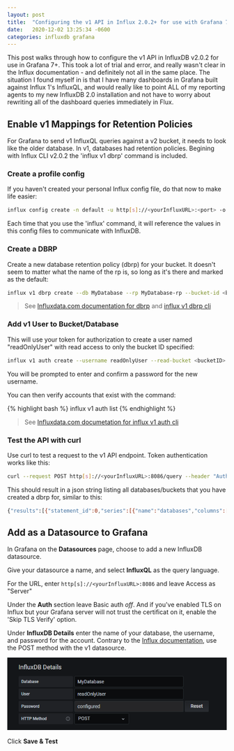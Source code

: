 ```yaml
---
layout: post
title:  "Configuring the v1 API in Influx 2.0.2+ for use with Grafana 7+"
date:   2020-12-02 13:25:34 -0600
categories: influxdb grafana
---
```

This post walks through how to configure the v1 API in InfluxDB v2.0.2 for use in Grafana 7+. This took a lot of trial and error, and really wasn't clear in the Influx documentation - and definitely not all in the same place. The situation I found myself in is that I have many dashboards in Grafana built against Influx 1's InfluxQL, and would really like to point ALL of my reporting agents to my new InfluxDB 2.0 installation and not have to worry about rewriting all of the dashboard queries immediately in Flux.

## Enable v1 Mappings for Retention Policies

For Grafana to send v1 InfluxQL queries against a v2 bucket, it needs to look like the older database. In v1, databases had retention policies. Begining with Influx CLI v2.0.2 the 'influx v1 dbrp' command is included.

### Create a profile config

If you haven't created your personal Influx config file, do that now to make life easier:

```bash
influx config create -n default -u http[s]://<yourInfluxURL>:<port> -o <Organization> -t <authenticationToken>
```

Each time that you use the 'influx' command, it will reference the values in this config files to communicate with InfluxDB.

### Create a DBRP

Create a new database retention policy (dbrp) for your bucket. It doesn't seem to matter what the name of the rp is, so long as it's there and marked as the default:

```bash
influx v1 dbrp create --db MyDatabase --rp MyDatabase-rp --bucket-id <bucketID>
```

> See [Influxdata.com documentation for dbrp][influx-docs-dbrp] and [influx v1 dbrp cli][influx-docs-clidbrp]

### Add v1 User to Bucket/Database

This will use your token for authorization to create a user named "readOnlyUser" with read access to only the bucket ID specified:

```bash
influx v1 auth create --username readOnlyUser --read-bucket <bucketID>
```

You will be prompted to enter and confirm a password for the new username.

You can then verify accounts that exist with the command:

{% highlight bash %}
influx v1 auth list
{% endhighlight %}

> See [Influxdata.com documetation for influx v1 auth cli][influx-docs-cliauth]

### Test the API with curl

Use curl to test a request to the v1 API endpoint. Token authentication works like this:

```bash
curl --request POST http[s]://<yourInfluxURL>:8086/query --header "Authorization: Token <authenticationToken>" --data-urlencode "q=SHOW DATABASES"
```

This should result in a json string listing all databases/buckets that you have created a dbrp for, similar to this:

```bash
{"results":[{"statement_id":0,"series":[{"name":"databases","columns":["name"],"values":[["MyDatabase"]]}]}]}
```

## Add as a Datasource to Grafana

In Grafana on the __Datasources__ page, choose to add a new InfluxDB datasource.

Give your datasource a name, and select __InfluxQL__ as the query language.

For the URL, enter `http[s]://<yourInfluxURL>:8086` and leave Access as "Server"

Under the __Auth__ section leave Basic auth _off_. And if you've enabled TLS on Influx but your Grafana server will not trust the certificat on it, enable the 'Skip TLS Verify' option.

Under __InfluxDB Details__ enter the name of your database, the username, and password for the account. Contrary to the [Influx documentation][influx-docs-grafana], use the POST method with the v1 datasource.

![Grafana Settings](/assets/InfluxDB-v2-as-v1_Settings-Grafana.png)

Click __Save & Test__

[influx-docs-grafana]: https://docs.influxdata.com/influxdb/cloud/tools/grafana/#configure-grafana-to-use-influxql
[influx-docs-cliauth]: https://docs.influxdata.com/influxdb/v2.0/reference/cli/influx/v1/auth/
[influx-docs-dbrp]:    https://docs.influxdata.com/influxdb/v2.0/reference/api/influxdb-1x/dbrp/
[influx-docs-clidbrp]: https://docs.influxdata.com/influxdb/v2.0/reference/cli/influx/v1/dbrp/
